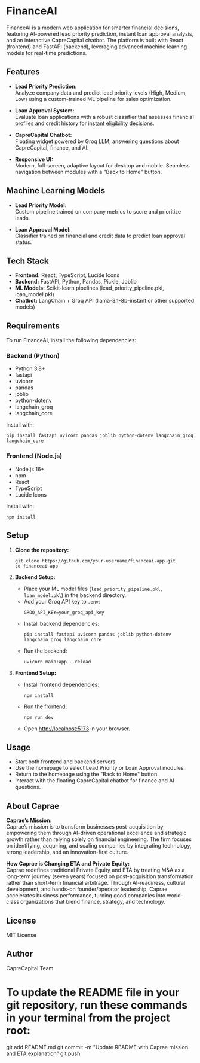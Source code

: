# FinanceAI

FinanceAI is a modern web application for smarter financial decisions, featuring AI-powered lead priority prediction, instant loan approval analysis, and an interactive CapreCapital chatbot. The platform is built with React (frontend) and FastAPI (backend), leveraging advanced machine learning models for real-time predictions.

## Features

- **Lead Priority Prediction:**  
  Analyze company data and predict lead priority levels (High, Medium, Low) using a custom-trained ML pipeline for sales optimization.

- **Loan Approval System:**  
  Evaluate loan applications with a robust classifier that assesses financial profiles and credit history for instant eligibility decisions.

- **CapreCapital Chatbot:**  
  Floating widget powered by Groq LLM, answering questions about CapreCapital, finance, and AI.

- **Responsive UI:**  
  Modern, full-screen, adaptive layout for desktop and mobile. Seamless navigation between modules with a "Back to Home" button.

## Machine Learning Models

- **Lead Priority Model:**  
  Custom pipeline trained on company metrics to score and prioritize leads.

- **Loan Approval Model:**  
  Classifier trained on financial and credit data to predict loan approval status.

## Tech Stack

- **Frontend:** React, TypeScript, Lucide Icons
- **Backend:** FastAPI, Python, Pandas, Pickle, Joblib
- **ML Models:** Scikit-learn pipelines (lead_priority_pipeline.pkl, loan_model.pkl)
- **Chatbot:** LangChain + Groq API (llama-3.1-8b-instant or other supported models)

## Requirements

To run FinanceAI, install the following dependencies:

### Backend (Python)
- Python 3.8+
- fastapi
- uvicorn
- pandas
- joblib
- python-dotenv
- langchain_groq
- langchain_core

Install with:
```
pip install fastapi uvicorn pandas joblib python-dotenv langchain_groq langchain_core
```

### Frontend (Node.js)
- Node.js 16+
- npm
- React
- TypeScript
- Lucide Icons

Install with:
```
npm install
```

## Setup

1. **Clone the repository:**
   ```
   git clone https://github.com/your-username/financeai-app.git
   cd financeai-app
   ```

2. **Backend Setup:**
   - Place your ML model files (`lead_priority_pipeline.pkl`, `loan_model.pkl`) in the backend directory.
   - Add your Groq API key to `.env`:
     ```
     GROQ_API_KEY=your_groq_api_key
     ```
   - Install backend dependencies:
     ```
     pip install fastapi uvicorn pandas joblib python-dotenv langchain_groq langchain_core
     ```
   - Run the backend:
     ```
     uvicorn main:app --reload
     ```

3. **Frontend Setup:**
   - Install frontend dependencies:
     ```
     npm install
     ```
   - Run the frontend:
     ```
     npm run dev
     ```
   - Open [http://localhost:5173](http://localhost:5173) in your browser.

## Usage

- Start both frontend and backend servers.
- Use the homepage to select Lead Priority or Loan Approval modules.
- Return to the homepage using the "Back to Home" button.
- Interact with the floating CapreCapital chatbot for finance and AI questions.

## About Caprae

**Caprae’s Mission:**  
Caprae’s mission is to transform businesses post-acquisition by empowering them through AI-driven operational excellence and strategic growth rather than relying solely on financial engineering. The firm focuses on identifying, acquiring, and scaling companies by integrating technology, strong leadership, and an innovation-first culture.

**How Caprae is Changing ETA and Private Equity:**  
Caprae redefines traditional Private Equity and ETA by treating M&A as a long-term journey (seven years) focused on post-acquisition transformation rather than short-term financial arbitrage. Through AI-readiness, cultural development, and hands-on founder/operator leadership, Caprae accelerates business performance, turning good companies into world-class organizations that blend finance, strategy, and technology.

## License

MIT License

## Author

CapreCapital Team

# To update the README file in your git repository, run these commands in your terminal from the project root:

git add README.md
git commit -m "Update README with Caprae mission and ETA explanation"
git push
